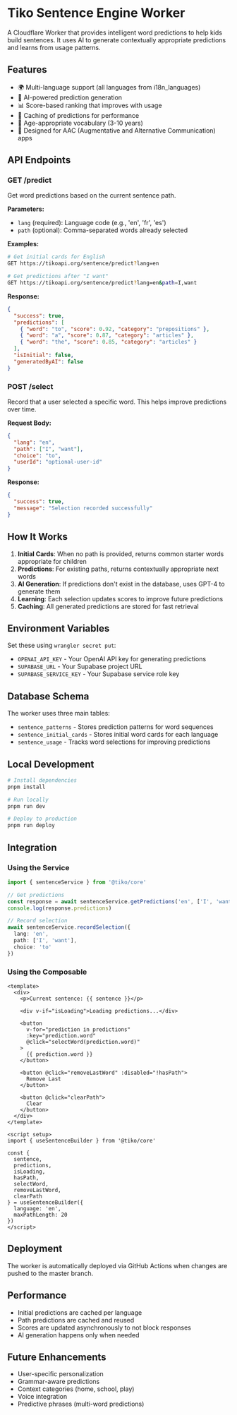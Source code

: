 # Tiko Sentence Engine Worker

A Cloudflare Worker that provides intelligent word predictions to help kids build sentences. It uses AI to generate contextually appropriate predictions and learns from usage patterns.

## Features

- 🌍 Multi-language support (all languages from i18n_languages)
- 🤖 AI-powered prediction generation
- 📊 Score-based ranking that improves with usage
- 💾 Caching of predictions for performance
- 🎯 Age-appropriate vocabulary (3-10 years)
- 📱 Designed for AAC (Augmentative and Alternative Communication) apps

## API Endpoints

### GET /predict

Get word predictions based on the current sentence path.

**Parameters:**
- `lang` (required): Language code (e.g., 'en', 'fr', 'es')
- `path` (optional): Comma-separated words already selected

**Examples:**
```bash
# Get initial cards for English
GET https://tikoapi.org/sentence/predict?lang=en

# Get predictions after "I want"
GET https://tikoapi.org/sentence/predict?lang=en&path=I,want
```

**Response:**
```json
{
  "success": true,
  "predictions": [
    { "word": "to", "score": 0.92, "category": "prepositions" },
    { "word": "a", "score": 0.87, "category": "articles" },
    { "word": "the", "score": 0.85, "category": "articles" }
  ],
  "isInitial": false,
  "generatedByAI": false
}
```

### POST /select

Record that a user selected a specific word. This helps improve predictions over time.

**Request Body:**
```json
{
  "lang": "en",
  "path": ["I", "want"],
  "choice": "to",
  "userId": "optional-user-id"
}
```

**Response:**
```json
{
  "success": true,
  "message": "Selection recorded successfully"
}
```

## How It Works

1. **Initial Cards**: When no path is provided, returns common starter words appropriate for children
2. **Predictions**: For existing paths, returns contextually appropriate next words
3. **AI Generation**: If predictions don't exist in the database, uses GPT-4 to generate them
4. **Learning**: Each selection updates scores to improve future predictions
5. **Caching**: All generated predictions are stored for fast retrieval

## Environment Variables

Set these using `wrangler secret put`:

- `OPENAI_API_KEY` - Your OpenAI API key for generating predictions
- `SUPABASE_URL` - Your Supabase project URL
- `SUPABASE_SERVICE_KEY` - Your Supabase service role key

## Database Schema

The worker uses three main tables:

- `sentence_patterns` - Stores prediction patterns for word sequences
- `sentence_initial_cards` - Stores initial word cards for each language
- `sentence_usage` - Tracks word selections for improving predictions

## Local Development

```bash
# Install dependencies
pnpm install

# Run locally
pnpm run dev

# Deploy to production
pnpm run deploy
```

## Integration

### Using the Service

```typescript
import { sentenceService } from '@tiko/core'

// Get predictions
const response = await sentenceService.getPredictions('en', ['I', 'want'])
console.log(response.predictions)

// Record selection
await sentenceService.recordSelection({
  lang: 'en',
  path: ['I', 'want'],
  choice: 'to'
})
```

### Using the Composable

```vue
<template>
  <div>
    <p>Current sentence: {{ sentence }}</p>
    
    <div v-if="isLoading">Loading predictions...</div>
    
    <button 
      v-for="prediction in predictions" 
      :key="prediction.word"
      @click="selectWord(prediction.word)"
    >
      {{ prediction.word }}
    </button>
    
    <button @click="removeLastWord" :disabled="!hasPath">
      Remove Last
    </button>
    
    <button @click="clearPath">
      Clear
    </button>
  </div>
</template>

<script setup>
import { useSentenceBuilder } from '@tiko/core'

const {
  sentence,
  predictions,
  isLoading,
  hasPath,
  selectWord,
  removeLastWord,
  clearPath
} = useSentenceBuilder({
  language: 'en',
  maxPathLength: 20
})
</script>
```

## Deployment

The worker is automatically deployed via GitHub Actions when changes are pushed to the master branch.

## Performance

- Initial predictions are cached per language
- Path predictions are cached and reused
- Scores are updated asynchronously to not block responses
- AI generation happens only when needed

## Future Enhancements

- User-specific personalization
- Grammar-aware predictions
- Context categories (home, school, play)
- Voice integration
- Predictive phrases (multi-word predictions)